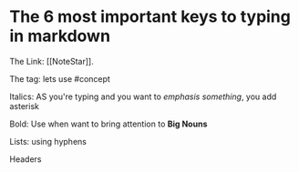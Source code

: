 # The 6 most important keys to typing in markdown

The Link: [[NoteStar]].

The tag: lets use #concept

Italics: AS you're typing and you want to *emphasis something*, you add asterisk

Bold: Use when want to bring attention to **Big Nouns**

Lists: using hyphens 

Headers 